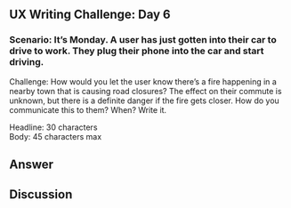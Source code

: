 ## UX Writing Challenge: Day 6
### Scenario: It’s Monday. A user has just gotten into their car to drive to work. They plug their phone into the car and start driving.

Challenge: How would you let the user know there’s a fire happening in a nearby town that is causing road closures? The effect on their commute is unknown, but there is a definite danger if the fire gets closer. How do you communicate this to them? When? Write it.  

Headline: 30 characters  
Body: 45 characters max    

## Answer



## Discussion
  
